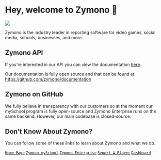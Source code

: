 # Hey, welcome to Zymono 👋

![]([https://cdn.cosmixcom.repl.co/zymono/banner.png](https://raw.githubusercontent.com/zymono/.github/refs/heads/main/images/banner.png))

Zymono is the industry leader in reporting software for video games, social media, schools, businesses, and more. 

## Zymono API

If you're interested in our API you can view the documentation [here](https://docs.zymono.com).

Our documentation is fully open source and that can be found at https://github.com/zymono/documentation

## Zymono on GitHub

We fully believe in transparency with our customers so at the moment our mySchool program is fully open-source and Zymono Enterprise runs on the same backend. However, our main codebase is closed-source. 

## Don't Know About Zymono?

You can follow some of these links to learn about Zymono and what we do.

[`Home Page`](https://zymono.com/)  [`Zymono mySchool`](https://zymono.com/myschool/) [`Zymono Enterprise`](https://zymono.com/enterprise/) [`Report A Player`](https://zymono.com/report/) [`Dashboard`](https://zymono.com/myreports/)
